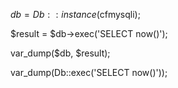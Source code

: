 $db = Db::instance($cfmysqli);

$result = $db->exec('SELECT now()');

var_dump($db, $result);

var_dump(Db::exec('SELECT now()'));
